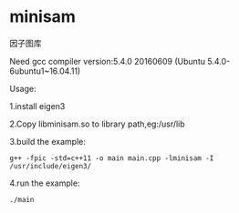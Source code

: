 # minisam

因子图库

Need gcc compiler version:5.4.0 20160609 (Ubuntu 5.4.0-6ubuntu1~16.04.11)

Usage:

1.install eigen3 

2.Copy libminisam.so to library path,eg:/usr/lib

3.build the example: 

	g++ -fpic -std=c++11 -o main main.cpp -lminisam -I /usr/include/eigen3/
	
4.run the example:

	./main

